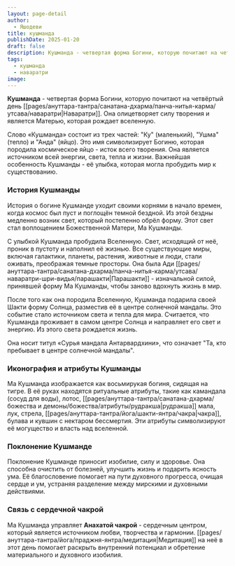 ```yaml
---
layout: page-detail
author:
  - Яшодеви
title: кушманда
publishDate: 2025-01-20
draft: false
description: Кушманда - четвертая форма Богини, которую почитают на четвёртый день Наваратри. Она олицетворяет силу творения и является Матерью, которая рождает вселенную.
tags:
  - кушманда
  - наваратри
image:
---
```

**Кушманда** - четвертая форма Богини, которую почитают на четвёртый день [[pages/ануттара-тантра/санатана-дхарма/панча-нитья-карма/утсава/наваратри|Наваратри]]. Она олицетворяет силу творения и является Матерью, которая рождает вселенную.

Слово «Кушманда» состоит из трех частей: "Ку" (маленький), "Ушма" (тепло) и "Анда" (яйцо). Это имя символизирует Богиню, которая породила космическое яйцо - исток всего творения. Она является источником всей энергии, света, тепла и жизни. Важнейшая особенность Кушманды - её улыбка, которая могла пробудить мир к существованию.

### История Кушманды

История о богине Кушманде уходит своими корнями в начало времен, когда космос был пуст и поглощён темной бездной. Из этой бездны медленно возник свет, который постепенно обрёл форму. Этот свет стал воплощением Божественной Матери, Ма Кушманды.

С улыбкой Кушманда пробудила Вселенную. Свет, исходящий от неё, проник в пустоту и наполнил её жизнью. Все существующие миры, включая галактики, планеты, растения, животные и люди, стали оживать, преображая темные просторы. Она была Ади [[pages/ануттара-тантра/санатана-дхарма/панча-нитья-карма/утсава/наваратри-шри-видья/парашакти|Парашакти]] - изначальной силой, принявшей форму Ма Кушманды, чтобы заново вдохнуть жизнь в мир.

После того как она породила Вселенную, Кушманда подарила своей Шакти форму Солнца, разместив её в центре солнечной мандалы. Это событие стало источником света и тепла для мира. Считается, что Кушманда проживает в самом центре Солнца и направляет его свет и энергию. Из этого света рождается жизнь.

Она носит титул «Сурья мандала Антарвардхини», что означает "Та, кто пребывает в центре солнечной мандалы".


### Иконография и атрибуты Кушманды

Ма Кушманда изображается как восьмирукая богиня, сидящая на тигре. В её руках находятся ритуальные атрибуты, такие как камандала (сосуд для воды), лотос, [[pages/ануттара-тантра/санатана-дхарма/божества и демоны/божества/атрибуты/рудракша|рудракша]] мала, лук, стрела, [[pages/ануттара-тантра/йога/шакти-янтра/чакра|чакра]], булава и кувшин с нектаром бессмертия. Эти атрибуты символизируют её могущество и власть над вселенной.

### Поклонение Кушманде

Поклонение Кушманде приносит изобилие, силу и здоровье. Она способна очистить от болезней, улучшить жизнь и подарить ясность ума. Её благословение помогает на пути духовного прогресса, очищая сердце и ум, устраняя разделение между мирскими и духовными действиями.

### Связь с сердечной чакрой

Ма Кушманда управляет **Анахатой чакрой** - сердечным центром, который является источником любви, творчества и гармонии. [[pages/ануттара-тантра/йога/праджня-янтра/медитация|Медитация]] на неё в этот день помогает раскрыть внутренний потенциал и обретение материального и духовного изобилия.